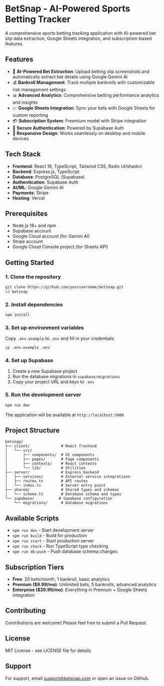 # BetSnap - AI-Powered Sports Betting Tracker

A comprehensive sports betting tracking application with AI-powered bet slip data extraction, Google Sheets integration, and subscription-based features.

## Features

- 📸 **AI-Powered Bet Extraction**: Upload betting slip screenshots and automatically extract bet details using Google Gemini AI
- 💰 **Bankroll Management**: Track multiple bankrolls with customizable risk management settings
- 📊 **Advanced Analytics**: Comprehensive betting performance analytics and insights
- 📈 **Google Sheets Integration**: Sync your bets with Google Sheets for custom reporting
- 💳 **Subscription System**: Freemium model with Stripe integration
- 🔐 **Secure Authentication**: Powered by Supabase Auth
- 📱 **Responsive Design**: Works seamlessly on desktop and mobile devices

## Tech Stack

- **Frontend**: React 18, TypeScript, Tailwind CSS, Radix UI/shadcn
- **Backend**: Express.js, TypeScript
- **Database**: PostgreSQL (Supabase)
- **Authentication**: Supabase Auth
- **AI/ML**: Google Gemini AI
- **Payments**: Stripe
- **Hosting**: Vercel

## Prerequisites

- Node.js 18+ and npm
- Supabase account
- Google Cloud account (for Gemini AI)
- Stripe account
- Google Cloud Console project (for Sheets API)

## Getting Started

### 1. Clone the repository

```bash
git clone https://github.com/yourusername/betsnap.git
cd betsnap
```

### 2. Install dependencies

```bash
npm install
```

### 3. Set up environment variables

Copy `.env.example` to `.env` and fill in your credentials:

```bash
cp .env.example .env
```

### 4. Set up Supabase

1. Create a new Supabase project
2. Run the database migrations in `supabase/migrations`
3. Copy your project URL and keys to `.env`

### 5. Run the development server

```bash
npm run dev
```

The application will be available at `http://localhost:5000`

## Project Structure

```
betsnap/
├── client/              # React frontend
│   └── src/
│       ├── components/  # UI components
│       ├── pages/       # Page components
│       ├── contexts/    # React contexts
│       └── lib/         # Utilities
├── server/              # Express backend
│   ├── services/        # External service integrations
│   ├── routes.ts        # API routes
│   └── index.ts         # Server entry point
├── shared/              # Shared types and schemas
│   └── schema.ts        # Database schema and types
└── supabase/           # Supabase configuration
    └── migrations/      # Database migrations
```

## Available Scripts

- `npm run dev` - Start development server
- `npm run build` - Build for production
- `npm run start` - Start production server
- `npm run check` - Run TypeScript type checking
- `npm run db:push` - Push database schema changes

## Subscription Tiers

- **Free**: 20 bets/month, 1 bankroll, basic analytics
- **Premium ($9.99/mo)**: Unlimited bets, 5 bankrolls, advanced analytics
- **Enterprise ($29.99/mo)**: Everything in Premium + Google Sheets integration

## Contributing

Contributions are welcome! Please feel free to submit a Pull Request.

## License

MIT License - see LICENSE file for details

## Support

For support, email support@betsnap.com or open an issue on GitHub.